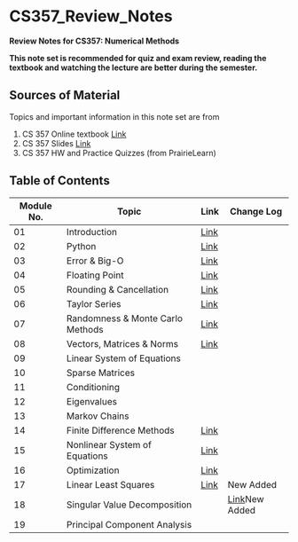 # CS357_Review_Notes
**Review Notes for CS357: Numerical Methods**

**This note set is recommended for quiz and exam review, reading the textbook and watching the lecture are better during the semester.**

## Sources of Material

Topics and important information in this note set are from

1. CS 357 Online textbook [Link](https://cs357.github.io/textbook/)
2. CS 357 Slides [Link](https://courses.engr.illinois.edu/cs357/sp2024/pages/resources.html)
3. CS 357 HW and Practice Quizzes (from PrairieLearn)



## Table of Contents

| Module No. | Topic                            | Link                                                         | Change Log |
| ---------- | -------------------------------- | ------------------------------------------------------------ | ---------- |
| 01         | Introduction                     | [Link](https://github.com/bobliboya/CS357_Review_Notes/blob/main/01_Introduction.pdf) |            |
| 02         | Python                           | [Link](https://github.com/bobliboya/CS357_Review_Notes/blob/main/02_Python.pdf) |  |
| 03         | Error & Big-O                    | [Link](https://github.com/bobliboya/CS357_Review_Notes/blob/main/03_Errors_and_Big_O.pdf) |    |
| 04         | Floating Point                   |  [Link](https://github.com/bobliboya/CS357_Review_Notes/blob/main/04_Floating_Points.pdf)                                                            |   |
| 05         | Rounding & Cancellation          | [Link](https://github.com/bobliboya/CS357_Review_Notes/blob/main/05_Rounding.pdf) |  |
| 06         | Taylor Series                    | [Link](https://github.com/bobliboya/CS357_Review_Notes/blob/main/06_Taylor_Series.pdf) |  |
| 07         | Randomness & Monte Carlo Methods | [Link](https://github.com/bobliboya/CS357_Review_Notes/blob/main/07_RNG_and_Monte_Carlo.pdf) |  |
| 08         | Vectors, Matrices & Norms        | [Link](https://github.com/bobliboya/CS357_Review_Notes/blob/main/08_Vectors_Matrices_and_Norms.pdf) |  |
| 09         | Linear System of Equations       |                                                              |            |
| 10         | Sparse Matrices                  |                                                              |            |
| 11         | Conditioning                     |                                                              |            |
| 12         | Eigenvalues                      |                                                              |            |
| 13         | Markov Chains                    |                                                              |            |
| 14         | Finite Difference Methods        | [Link](https://github.com/bobliboya/CS357_Review_Notes/blob/main/14_Finite_Difference_Methods.pdf) |            |
| 15         | Nonlinear System of Equations    | [Link](https://github.com/bobliboya/CS357_Review_Notes/blob/main/15_Solving_Nonlinear_Equations.pdf) |            |
| 16         | Optimization                     | [Link](https://github.com/bobliboya/CS357_Review_Notes/blob/main/16_Optimization.pdf) |            |
| 17         | Linear Least Squares             | [Link](https://github.com/bobliboya/CS357_Review_Notes/blob/main/17_Least_Square_Fitting.pdf) | New Added |
| 18         | Singular Value Decomposition     |                                                              | [Link](https://github.com/bobliboya/CS357_Review_Notes/blob/main/18_Singular_Value_Decompsitions.pdf)New Added |
| 19         | Principal Component Analysis     |                                                              |            |

